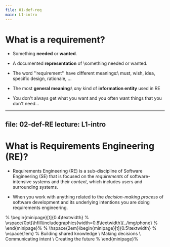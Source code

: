 ```yaml
---
file: 01-def-req
main: L1-intro 
---
```


# What is a requirement?

* Something **needed** or **wanted**.

* A documented **representation** of \\something needed or wanted.

* The word ''requirement'' have different meanings:\\
  must, wish, idea, specific design, rationale, ...

* The most **general meaning**:\\
*any* kind of **information entity** used in RE

* You don't always get what you want and you often want things that you don't need...

---
file: 02-def-RE
lecture: L1-intro
---

# What is Requirements Engineering (RE)?

* Requirements Engineering (RE) is a sub-discipline of Software Engineering (SE) that is focused on the *requirements* of software-intensive systems and their *context*, which includes users and surrounding systems.

* When you work with anything related to the *decision-making process* of software development and its underlying intentions you are doing requirements engineering.

% \begin{minipage}[t]{0.4\textwidth}
% \vspace{0pt}\hfill\includegraphics[width=0.8\textwidth]{../img/phone}
% \end{minipage}%
% \hspace{2em}\begin{minipage}[t]{0.5\textwidth}
% \vspace{1em} 
% Building shared knowledge \\ Making decisions \\ Communicating intent \\ Creating the future
% \end{minipage}%
